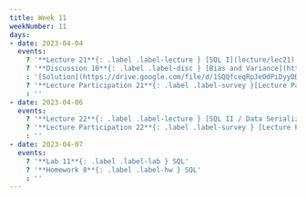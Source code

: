 ```yaml
---
title: Week 11
weekNumber: 11
days:
- date: 2023-04-04
  events:
    ? '**Lecture 21**{: .label .label-lecture } [SQL I](lecture/lec21)'
    ? '**Discussion 10**{: .label .label-disc } [Bias and Variance](https://drive.google.com/file/d/1pugLsvX30UIOWmfTr-oJAsb-VuRGw8Zn/view?usp=sharing)' 
    : '[Solution](https://drive.google.com/file/d/1SQQfceqRpJeOdPiDyyDDu77UwDgSaJZd/view?usp=sharing)'
    ? '**Lecture Participation 21**{: .label .label-survey }[Lecture Participation 21](https://app.sli.do/event/jAcAuqhHy8iS6PtzX6fcrY/embed/polls/33b81efa-33bf-4d2b-80ba-ce6ff8db7af4)'
    : ''
- date: 2023-04-06
  events:
    ? '**Lecture 22**{: .label .label-lecture } [SQL II / Data Serialization](lecture/lec22)'
    ? '**Lecture Participation 22**{: .label .label-survey } [Lecture Participation 22](https://app.sli.do/event/pK8RoRaibpYnu7YHbR8aoo/embed/polls/a44f55c2-76b0-400f-a1cd-9dff2ca8b90f)'
    : ''
- date: 2023-04-07
  events:
    ? '**Lab 11**{: .label .label-lab } SQL'
    ? '**Homework 8**{: .label .label-hw } SQL'
    : ''
---
```

